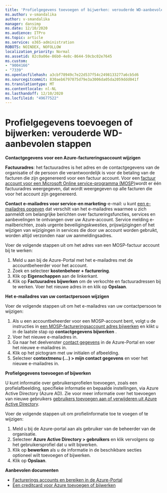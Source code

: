 ```yaml
---
title: 'Profielgegevens toevoegen of bijwerken: verouderde WD-aanbevolen stappen'
ms.author: v-smandalika
author: v-smandalika
manager: dansimp
ms.date: 12/10/2020
ms.audience: ITPro
ms.topic: article
ms.service: o365-administration
ROBOTS: NOINDEX, NOFOLLOW
localization_priority: Normal
ms.assetid: 82c0a06e-86b0-4e8c-8644-59cbc02e7645
ms.custom:
- "9004166"
- "7339"
ms.openlocfilehash: a3cbf78949c7e22d537f54c2498133277a6cb5d6
ms.sourcegitcommit: 830aeb6797075d79e3a3006da05da2059ddd041f
ms.translationtype: MT
ms.contentlocale: nl-NL
ms.lasthandoff: 12/10/2020
ms.locfileid: "49677522"
---
```

# <a name="add-or-update-profile-information---legacy-wd---recommended-steps"></a>Profielgegevens toevoegen of bijwerken: verouderde WD-aanbevolen stappen

**Contactgegevens voor een Azure-factureringsaccount wijzigen**

**Factuuradres**: het factuuradres is het adres en de contactgegevens van de organisatie of de persoon die verantwoordelijk is voor de betaling van de facturen die zijn gegenereerd voor een factuur account. Voor een [factuur account voor een Microsoft Online service-programma (MOSP)](https://docs.microsoft.com/azure/cost-management-billing/manage/change-azure-account-profile#update-an-mosp-billing-account-address)wordt er één factuuradres weergegeven, dat wordt weergegeven op alle facturen die voor het account zijn gegenereerd.

**Contact e-mailadres voor service-en marketing**-e-mail: u kunt [een e-mailadres opgeven](https://docs.microsoft.com/azure/cost-management-billing/manage/change-azure-account-profile#change-your-contact-email-address) dat verschilt van het e-mailadres waarmee u zich aanmeldt om belangrijke berichten over factureringsfuncties, services en aanbevelingen te ontvangen over uw Azure-account. Service melding e-mailberichten, zoals urgente beveiligingskwesties, prijswijzigingen of het wijzigen van wijzigingen in services die door uw account worden gebruikt, worden altijd verzonden naar uw aanmeldingsadres.

Voer de volgende stappen uit om het adres van een MOSP-factuur account bij te werken:
1. Meld u aan bij de Azure-Portal met het e-mailadres met de accountbeheerder voor het account.
2. Zoek en selecteer **kostenbeheer + facturering**. 
3. Klik op **Eigenschappen** aan de linkerkant. 
4. Klik op **Factuuradres bijwerken** om de verkochte en factuuradressen bij te werken. Voer het nieuwe adres in en klik op **Opslaan**.

**Het e-mailadres van uw contactpersoon wijzigen** 

Voer de volgende stappen uit om het e-mailadres van uw contactpersoon te wijzigen:
1. Als u een accountbeheerder voor een MOSP-account bent, volgt u de instructies in [een MOSP-factureringsaccount adres bijwerken](https://docs.microsoft.com/azure/cost-management-billing/manage/change-azure-account-profile#update-an-mosp-billing-account-address) en klikt u in de laatste stap op **contactgegevens bijwerken** . 
2. Voer het nieuwe e-mailadres in. 
3. Ga naar het deelvenster [contact gegevens](https://ms.portal.azure.com/) in de Azure-Portal en voer het nieuwe e-mailadres in. 
4. Klik op het pictogram met uw initialen of afbeelding. 
5. Selecteer **contextmenu (...) > mijn contact gegevens** en voer het nieuwe e-mailadres in.

**Profielgegevens toevoegen of bijwerken**

U kunt informatie over gebruikersprofielen toevoegen, zoals een profielafbeelding, specifieke informatie en bepaalde instellingen, via Azure Active Directory (Azure AD). Zie voor meer informatie over het toevoegen van nieuwe gebruikers [gebruikers toevoegen aan of verwijderen uit Azure Active Directory](https://docs.microsoft.com/azure/active-directory/fundamentals/add-users-azure-active-directory).

Voer de volgende stappen uit om profielinformatie toe te voegen of te wijzigen:

1. Meld u bij de Azure-portal aan als gebruiker van de beheerder van de organisatie.
2. Selecteer **Azure Active Directory > gebruikers** en klik vervolgens op het gebruikersprofiel dat u wilt bijwerken. 
3. Klik op **bewerken** als u de informatie in de beschikbare secties optioneel wilt toevoegen of bijwerken. 
4. Klik op **Opslaan**.

**Aanbevolen documenten**

- [Facturerings accounts en bereiken in de Azure-Portal](https://docs.microsoft.com/azure/cost-management-billing/manage/view-all-accounts) 
- [Een creditcard voor Azure toevoegen of bijwerken](https://docs.microsoft.com/azure/cost-management-billing/manage/change-credit-card)


